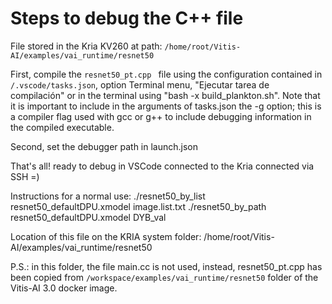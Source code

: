 # Steps to debug the C++ file

File stored in  the Kria KV260 at path: `/home/root/Vitis-AI/examples/vai_runtime/resnet50`

First, compile the `resnet50_pt.cpp ` file using the configuration contained in `/.vscode/tasks.json`, option Terminal menu, "Ejecutar tarea de compilación" or in the terminal using "bash -x build_plankton.sh". Note that it is important to include in the arguments of tasks.json the -g option; this is a compiler flag used with gcc or g++ to include debugging information in the compiled executable.

Second, set the debugger path in launch.json

That's all! ready to debug in VSCode connected to the Kria connected via SSH =)

Instructions for a normal use:
./resnet50_by_list resnet50_defaultDPU.xmodel image.list.txt
./resnet50_by_path resnet50_defaultDPU.xmodel DYB_val

Location of this file on the KRIA system folder:
/home/root/Vitis-AI/examples/vai_runtime/resnet50

P.S.: in this folder, the file main.cc is not used, instead, resnet50_pt.cpp has been copied from `/workspace/examples/vai_runtime/resnet50` folder of the Vitis-AI 3.0 docker image.
